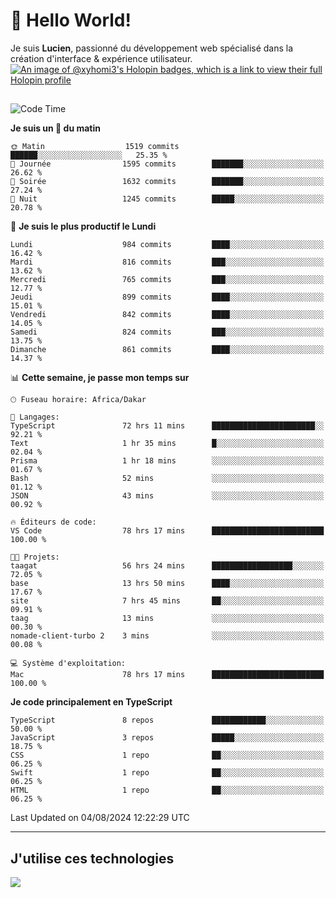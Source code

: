 # 👋 Hello World!

Je suis **Lucien**, passionné du développement web spécialisé dans la création d'interface & expérience utilisateur.
[![An image of @xyhomi3's Holopin badges, which is a link to view their full Holopin profile](https://holopin.me/xyhomi3)](https://holopin.io/@xyhomi3)

##

<!--START_SECTION:waka-->
![Code Time](http://img.shields.io/badge/Code%20Time-1%2C691%20hrs%2048%20mins-blue)

**Je suis un 🐤 du matin** 

```text
🌞 Matin                  1519 commits        ██████░░░░░░░░░░░░░░░░░░░   25.35 % 
🌆 Journée                1595 commits        ███████░░░░░░░░░░░░░░░░░░   26.62 % 
🌃 Soirée                 1632 commits        ███████░░░░░░░░░░░░░░░░░░   27.24 % 
🌙 Nuit                   1245 commits        █████░░░░░░░░░░░░░░░░░░░░   20.78 % 
```
📅 **Je suis le plus productif le Lundi** 

```text
Lundi                    984 commits         ████░░░░░░░░░░░░░░░░░░░░░   16.42 % 
Mardi                    816 commits         ███░░░░░░░░░░░░░░░░░░░░░░   13.62 % 
Mercredi                 765 commits         ███░░░░░░░░░░░░░░░░░░░░░░   12.77 % 
Jeudi                    899 commits         ████░░░░░░░░░░░░░░░░░░░░░   15.01 % 
Vendredi                 842 commits         ████░░░░░░░░░░░░░░░░░░░░░   14.05 % 
Samedi                   824 commits         ███░░░░░░░░░░░░░░░░░░░░░░   13.75 % 
Dimanche                 861 commits         ████░░░░░░░░░░░░░░░░░░░░░   14.37 % 
```


📊 **Cette semaine, je passe mon temps sur** 

```text
🕑︎ Fuseau horaire: Africa/Dakar

💬 Langages: 
TypeScript               72 hrs 11 mins      ███████████████████████░░   92.21 % 
Text                     1 hr 35 mins        █░░░░░░░░░░░░░░░░░░░░░░░░   02.04 % 
Prisma                   1 hr 18 mins        ░░░░░░░░░░░░░░░░░░░░░░░░░   01.67 % 
Bash                     52 mins             ░░░░░░░░░░░░░░░░░░░░░░░░░   01.12 % 
JSON                     43 mins             ░░░░░░░░░░░░░░░░░░░░░░░░░   00.92 % 

🔥 Éditeurs de code: 
VS Code                  78 hrs 17 mins      █████████████████████████   100.00 % 

🐱‍💻 Projets: 
taagat                   56 hrs 24 mins      ██████████████████░░░░░░░   72.05 % 
base                     13 hrs 50 mins      ████░░░░░░░░░░░░░░░░░░░░░   17.67 % 
site                     7 hrs 45 mins       ██░░░░░░░░░░░░░░░░░░░░░░░   09.91 % 
taag                     13 mins             ░░░░░░░░░░░░░░░░░░░░░░░░░   00.30 % 
nomade-client-turbo 2    3 mins              ░░░░░░░░░░░░░░░░░░░░░░░░░   00.08 % 

💻 Système d'exploitation: 
Mac                      78 hrs 17 mins      █████████████████████████   100.00 % 
```

**Je code principalement en TypeScript** 

```text
TypeScript               8 repos             ████████████░░░░░░░░░░░░░   50.00 % 
JavaScript               3 repos             █████░░░░░░░░░░░░░░░░░░░░   18.75 % 
CSS                      1 repo              ██░░░░░░░░░░░░░░░░░░░░░░░   06.25 % 
Swift                    1 repo              ██░░░░░░░░░░░░░░░░░░░░░░░   06.25 % 
HTML                     1 repo              ██░░░░░░░░░░░░░░░░░░░░░░░   06.25 % 
```




 Last Updated on 04/08/2024 12:22:29 UTC
<!--END_SECTION:waka-->
---

## J'utilise ces technologies

<p align="left">
  <a href="https://skillicons.dev">
    <img src="https://skillicons.dev/icons?i=ts,js,md,scss,tailwind,react,docker,express,astro,vite,nextjs,vercel,figma,ableton" />
  </a>
</p>

